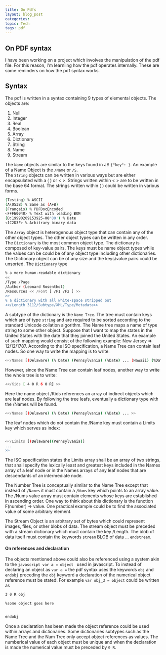 ```yaml
---
title: On Pdfs
layout: blog_post
categories:
topic: Tech
tags: pdf 
---
```


## On PDF syntax
I have been working on a project which involves the manipulation of the pdf file. For this reason, I'm learniing how the pdf operates internally.
These are some reminders on how the pdf syntax works.

## Syntax
The pdf is written in a syntax containing 9 types of elemental objects. The objects are:  
1. Null 
2. Integer
3. Real
4. Boolean
5. Array
6. Dictionary
7. String
8. Name
9. Stream

The `Name` objects are similar to the keys found in JS `{"key": }`. An example of a Name Object is the `/Name` or `/S`.  
The `String` objects can be written in various ways but are either encapsulated with a ( ) or < >. Strings written within < > are to be
written in the base 64 format. The strings written within ( ) could be written in various forms.
```bash
(Testing) % ASCII  
(A\053B) % Same as (A+B)  
(Français) % PDFDocEncoded  
<FFFE0040> % Text with leading BOM  
(D:19990209153925-08'00') % Date  
<1C2D3F> % Arbitrary binary data  
```
The `Array` object is heterogenous object type that can contain any of the other object types. The other object types can be written in any order.  
The `Dictionary` is the most common object type. The dictionary is composed of key-value pairs. The keys must be name object types while the values can be
could be of any object type including other dictionaries. The Dictionary object can be of any size and the keys/value pairs could be unsorted. The `Dictionary` type 
```Bash
% a more human-readable dictionary
<<
/Type /Page
/Author (Leonard Rosenthol)
/Resources << /Font [ /F1 /F2 ] >>
>>
% a dictionary with all white-space stripped out
<</Length 3112/Subtype/XML/Type/Metadata>>
```
A subtype of the dictionary is the `Name Tree`. The tree must contain keys which are of type `string` and are required to be sorted according to the standard
Unicode collation algorithm. The Name tree maps a name of type string to some other object. Suppose that I want to map the states in the United States with
the date that they joined the United States. An example of such mapping would consist of the following example: New Jersey => 12/12/1787. According to the ISO specification,
a Name Tree can contain leaf nodes. So one way to write the mapping is to write:

```Bash
<</Names [(Delaware) (% Date) (Pennsylvania) (%Date) ... (Hawaii) (%Date)]>>
```
However, since the Name Tree can contain leaf nodes, another way to write the whole tree is to write:
```Bash
<</Kids [ 4 0 R 6 0 R] >>
```
Here the name object /Kids references an array of indirect objects which are leaf nodes. By following the tree leafs, eventually a dictionary type with the /Names will be found.
```Bash
<</Names [(Delaware) (% Date) (Pennsylvania) (%Date) ... >>
```

The leaf nodes which do not contain the /Name key must contain a Limits key which serves as index:
```Bash

<</Limits [(Delaware)(Pennsylvania)]
...
>>
```
The ISO specification states the Limits array shall be an array of two strings, that shall specify the lexically least and greatest keys included in the Names array of a leaf node or
in the Names arrays of any leaf nodes that are descendants of an intermediate node.

The Number Tree is conceptually similar to the Name Tree except that instead of `/Names` it must contain a `/Nums` key which points to an array value. The /Nums value array must contain elements whose
keys are established in ascending order. One way to think about this dictionary is the function F(number) => value. One practical example could be to find the associated value of some arbitrary element.

The Stream Object is an arbitrary set of bytes which could represent images, files, or other blobs of data. The stream object must be preceded with a stream dictionary which must contain the key /Length. The blob of data itself must
contain the keywords `stream`  BLOB of data ... `endstream`.

#### On references and declaration

The objects mentioned above could also be referenced using a system akin to the ```javascript var a = object ``` used in javascript. To instead of declaring an object as `var a =` the pdf syntax
uses the keywords `obj` and `endobj` preceding the `obj` keyword a declaration of the numerical object reference must be stated. For example `var obj_3 = object` could be written as
```Bash
3 0 R obj

%some object goes here


endobj
```

Once a declaration has been made the object reference could be used within arrays and dictionaries. Some dictionaries subtypes such as the Name Tree and the Num Tree only accept object references as values.
The numberical value of each object must be unique and when the declaration is made the numerical value must be preceded by `0 R`.





